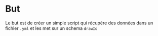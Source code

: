 # But
Le but est de créer un simple script qui récupère des données dans un fichier `.yml` et les met sur un schema `drawIo`
